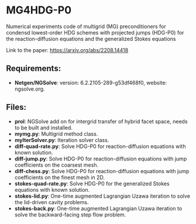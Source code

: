 # MG4HDG-P0
Numerical experiments code of multigrid (MG) preconditioners for condensd lowest-order HDG schemes with projected jumps (HDG-P0) for the reaction-diffusion equations and the generalized Stokes equations

Link to the paper: https://arxiv.org/abs/2208.14418
## Requirements:
+ **Netgen/NGSolve**: version: 6.2.2105-289-g53df468f0, website: ngsolve.org.

## Files:
+ **prol**: NGSolve add on for intergrid transfer of hybrid facet space, needs to be built and installed.
+ **mymg.py**: Multigrid method class.
+ **myIterSolver.py**: Iteration solver class.
+ **diff-quad-rate.py**: Solve HDG-P0 for reaction-diffusion equations with known solution.
+ **diff-jump.py**: Solve HDG-P0 for reaction-diffusion equations with jump coefficients on the coarsest mesh.
+ **diff-chess.py**: Solve HDG-P0 for reaction-diffusion equations with jump coefficients on the finest mesh in 2D.
+ **stokes-quad-rate.py**: Solve HDG-P0 for the generalized Stokes equations with known solution.
+ **stokes-lid.py**: One-time augmented Lagrangian Uzawa iteration to solve the lid-driven cavity problems.
+ **stokes-back.py**: One-time augmented Lagrangian Uzawa iteration to solve the backward-facing step flow problem.